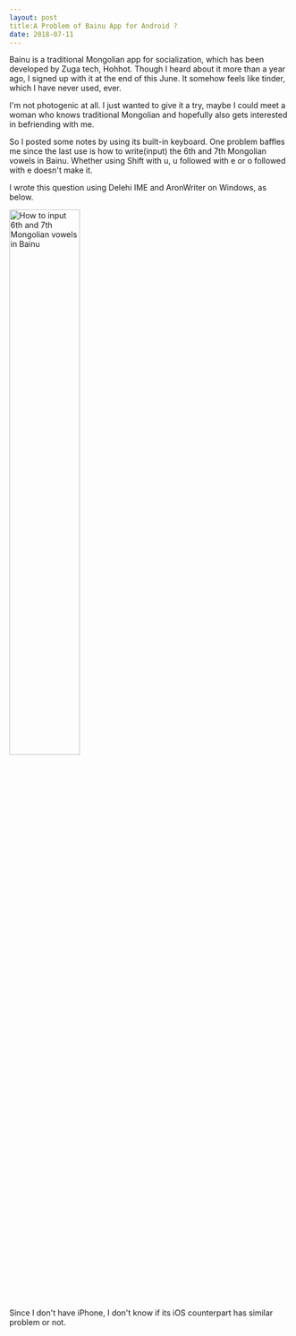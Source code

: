 ```yaml
---
layout: post
title:A Problem of Bainu App for Android ?
date: 2018-07-11
---
```

Bainu is a traditional Mongolian app for socialization, which has been developed by Zuga tech, Hohhot.
Though I heard about it more than a year ago, I signed up with it at the end of this June.
It somehow feels like tinder, which I have never used, ever.

I'm not photogenic at all. I just wanted to give it a try, maybe I could meet a woman who knows traditional Mongolian and hopefully also gets interested in befriending with me.

So I posted some notes by using its built-in keyboard. One problem baffles me since the last use is how to write(input) the 6th and 7th Mongolian vowels in Bainu.
Whether using Shift with u, u followed with e or o followed with e doesn't make it.

I wrote this question using Delehi IME and AronWriter on Windows, as below.

<div>
    <img src="{{ "/images/6th-7th-vowel-Bainu.jpeg" | absolute_url }}" alt="How to input 6th and 7th Mongolian vowels in Bainu" style="width:50%;" >
</div>

Since I don't have iPhone, I don't know if its iOS counterpart has similar problem or not.
